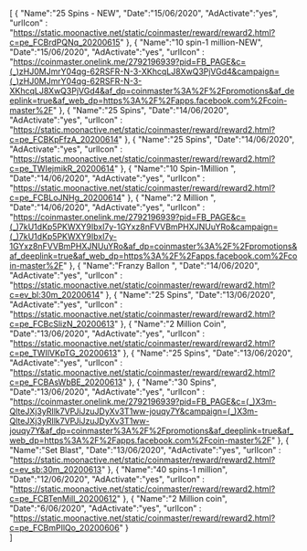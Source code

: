 [
  {
       "Name":"25 Spins - NEW",
       "Date":"15/06/2020",
       "AdActivate":"yes",
       "urlIcon" : "https://static.moonactive.net/static/coinmaster/reward/reward2.html?c=pe_FCBrdPQNq_20200615"
   },
  {
       "Name":"10 spin-1 million-NEW",
       "Date":"15/06/2020",
       "AdActivate":"yes",
       "urlIcon" : "https://coinmaster.onelink.me/2792196939?pid=FB_PAGE&c=(_)zHJ0MJmrY04qg-62RSFR-N-3-XKhcqLJ8XwQ3PjVGd4&campaign=(_)zHJ0MJmrY04qg-62RSFR-N-3-XKhcqLJ8XwQ3PjVGd4&af_dp=coinmaster%3A%2F%2Fpromotions&af_deeplink=true&af_web_dp=https%3A%2F%2Fapps.facebook.com%2Fcoin-master%2F"
   },
  {
       "Name":"25 Spins",
       "Date":"14/06/2020",
       "AdActivate":"yes",
       "urlIcon" : "https://static.moonactive.net/static/coinmaster/reward/reward2.html?c=pe_FCBKpFfzA_20200614"
   },
  {
       "Name":"25 Spins",
       "Date":"14/06/2020",
       "AdActivate":"yes",
       "urlIcon" : "https://static.moonactive.net/static/coinmaster/reward/reward2.html?c=pe_TWIejmikR_20200614"
   },
  {
       "Name":"10 Spin-1Million ",
       "Date":"14/06/2020",
       "AdActivate":"yes",
       "urlIcon" : "https://static.moonactive.net/static/coinmaster/reward/reward2.html?c=pe_FCBLoJNHg_20200614"
   },
  {
       "Name":"2 Million  ",
       "Date":"14/06/2020",
       "AdActivate":"yes",
       "urlIcon" : "https://coinmaster.onelink.me/2792196939?pid=FB_PAGE&c=(_)7kU1dKp5PKWXY9Ibxl7y-1GYxz8nFVVBmPHXJNUuYRo&campaign=(_)7kU1dKp5PKWXY9Ibxl7y-1GYxz8nFVVBmPHXJNUuYRo&af_dp=coinmaster%3A%2F%2Fpromotions&af_deeplink=true&af_web_dp=https%3A%2F%2Fapps.facebook.com%2Fcoin-master%2F"
   },
  {
       "Name":"Franzy Ballon ",
       "Date":"14/06/2020",
       "AdActivate":"yes",
       "urlIcon" : "https://static.moonactive.net/static/coinmaster/reward/reward2.html?c=ev_bl:30m_20200614"
   }, 
  {
       "Name":"25 Spins",
       "Date":"13/06/2020",
       "AdActivate":"yes",
       "urlIcon" : "https://static.moonactive.net/static/coinmaster/reward/reward2.html?c=pe_FCBcSlizN_20200613"
   }, 
  {
       "Name":"2 Million Coin",
       "Date":"13/06/2020",
       "AdActivate":"yes",
       "urlIcon" : "https://static.moonactive.net/static/coinmaster/reward/reward2.html?c=pe_TWIlVKpTG_20200613"
   }, 
  {
       "Name":"25 Spins",
       "Date":"13/06/2020",
       "AdActivate":"yes",
       "urlIcon" : "https://static.moonactive.net/static/coinmaster/reward/reward2.html?c=pe_FCBAsWbBE_20200613"
   },  {
       "Name":"30 Spins",
       "Date":"13/06/2020",
       "AdActivate":"yes",
       "urlIcon" : "https://coinmaster.onelink.me/2792196939?pid=FB_PAGE&c=(_)X3m-QlteJXj3yRIlk7VPJiJzuJDyXv3T1ww-jouqy7Y&campaign=(_)X3m-QlteJXj3yRIlk7VPJiJzuJDyXv3T1ww-jouqy7Y&af_dp=coinmaster%3A%2F%2Fpromotions&af_deeplink=true&af_web_dp=https%3A%2F%2Fapps.facebook.com%2Fcoin-master%2F"
   },  {
       "Name":"Set Blast",
       "Date":"13/06/2020",
       "AdActivate":"yes",
       "urlIcon" : "https://static.moonactive.net/static/coinmaster/reward/reward2.html?c=ev_sb:30m_20200613"
   },
  {
       "Name":"40 spins-1 million",
       "Date":"12/06/2020",
       "AdActivate":"yes",
       "urlIcon" : "https://static.moonactive.net/static/coinmaster/reward/reward2.html?c=pe_FCBTenMill_20200612"
   },
  {
       "Name":"2 Million coin",
       "Date":"6/06/2020",
       "AdActivate":"yes",
       "urlIcon" : "https://static.moonactive.net/static/coinmaster/reward/reward2.html?c=pe_FCBmPIlQo_20200606"
   }  
]
